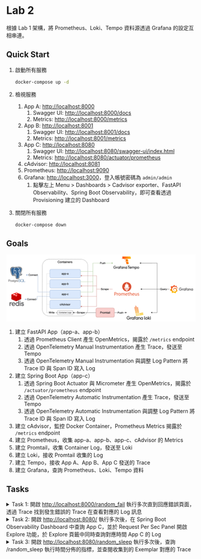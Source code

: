 # Lab 2

根據 Lab 1 架構，將 Prometheus、Loki、Tempo 資料源透過 Grafana 的設定互相串連。

## Quick Start

1. 啟動所有服務

    ```bash
    docker-compose up -d
    ```

2. 檢視服務
   1. App A: [http://localhost:8000](http://localhost:8000)
      1. Swagger UI: [http://localhost:8000/docs](http://localhost:8000/docs)
      2. Metrics: [http://localhost:8000/metrics](http://localhost:8000/metrics)
   2. App B: [http://localhost:8001](http://localhost:8001)
      1. Swagger UI: [http://localhost:8001/docs](http://localhost:8001/docs)
      2. Metrics: [http://localhost:8001/metrics](http://localhost:8001/metrics)
   3. App C: [http://localhost:8080](http://localhost:8082)
      1. Swagger UI: [http://localhost:8080/swagger-ui/index.html](http://localhost:8080/swagger-ui/index.html)
      2. Metrics: [http://localhost:8080/actuator/prometheus](http://localhost:8080/actuator/prometheus)
   4. cAdvisor: [http://localhost:8081](http://localhost:8081)
   5. Prometheus: [http://localhost:9090](http://localhost:9090)
   6. Grafana: [http://localhost:3000](http://localhost:3000)，登入帳號密碼為 `admin/admin`
      1. 點擊左上 Menu > Dashboards > Cadvisor exporter、FastAPI Observability、Spring Boot Observability，即可查看透過 Provisioning 建立的 Dashboard
3. 關閉所有服務

    ```bash
    docker-compose down
    ```

## Goals

![Lab Architecture](./img/lab-2-arch.png)

1. 建立 FastAPI App（app-a、app-b）
   1. 透過 Prometheus Client 產生 OpenMetrics，揭露於 `/metrics` endpoint
   2. 透過 OpenTelemetry Manual Instrumentation 產生 Trace，發送至 Tempo
   3. 透過 OpenTelemetry Manual Instrumentation 與調整 Log Pattern 將 Trace ID 與 Span ID 寫入 Log
2. 建立 Spring Boot App（app-c）
   1. 透過 Spring Boot Actuator 與 Micrometer 產生 OpenMetrics，揭露於 `/actuator/prometheus` endpoint
   2. 透過 OpenTelemetry Automatic Instrumentation 產生 Trace，發送至 Tempo
   3. 透過 OpenTelemetry Automatic Instrumentation 與調整 Log Pattern 將 Trace ID 與 Span ID 寫入 Log
3. 建立 cAdvisor，監控 Docker Container，Prometheus Metrics 揭露於 `/metrics` endpoint
4. 建立 Prometheus，收集 app-a、app-b、app-c、cAdvisor 的 Metrics
5. 建立 Promtail，收集 Container Log，發送至 Loki
6. 建立 Loki，接收 Promtail 收集的 Log
7. 建立 Tempo，接收 App A、App B、App C 發送的 Trace
8. 建立 Grafana，查詢 Prometheus、Loki、Tempo 資料

## Tasks

<details><summary>Task 1: 開啟 <a href="http://localhost:8000/random_fail" target="_blank">http://localhost:8000/random_fail</a> 執行多次直到回應錯誤頁面，透過 Trace 找到發生錯誤的 Trace 在查看對應的 Log 訊息</summary>

1. 開啟 Grafana UI，點擊左上選單後進入 `Explore` 頁籤
2. 左上下拉選單選擇 `Tempo`，Query Type 選擇 `Search`，`Resource Service Name` 選擇 `app-a`，`Span Name` 選擇 `GET /random_fail` 後點擊 `Run Query`

<img src="./img/task-1-query.png" />

<img src="./img/task-2-trace.png" />

</details>

<details><summary>Task 2: 開啟 <a href="http://localhost:8080/" target="_blank">http://localhost:8080/</a> 執行多次後，在 Spring Boot Observability Dashboard 中查詢 App C，並於 Request Per Sec Panel 開啟 Explore 功能，於 Explore 頁籤中同時查詢對應時間 App C 的 Log</summary>

<img src="./img/task-2-panel.png" />

<img src="./img/task-2-explore.png" />

</details>

<details><summary>Task 3: 開啟 <a href="http://localhost:8000/random_sleep" target="_blank">http://localhost:8080/random_sleep</a> 執行多次後，查詢 /random_sleep 執行時間分佈的指標，並查閱收集到的 Exemplar 對應的 Trace</summary>

<img src="./img/task-3.png" />

</details>
